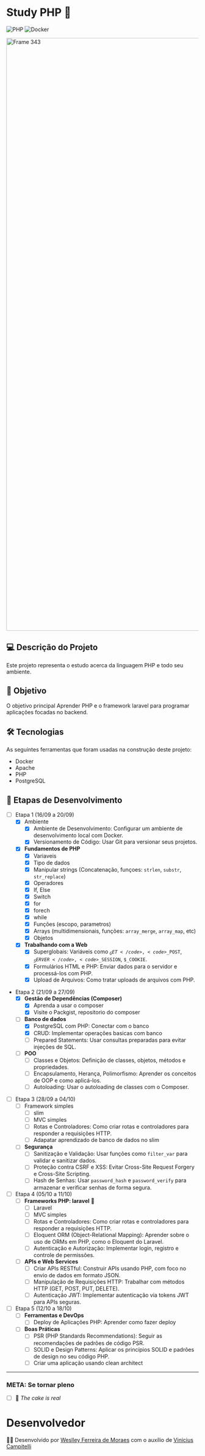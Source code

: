 # Study PHP 🐘

![PHP](https://img.shields.io/badge/php-%23777BB4.svg?style=for-the-badge&logo=php&logoColor=white)
![Docker](https://img.shields.io/badge/docker-%230db7ed.svg?style=for-the-badge&logo=docker&logoColor=white)

<img width="1555" alt="Frame 343" src="https://github.com/user-attachments/assets/b31d9275-5014-429e-89c4-a3c31894ae39">

## 💻 Descrição do Projeto

Este projeto representa o estudo acerca da linguagem PHP e todo seu ambiente.

## 🚀 Objetivo

O objetivo principal Aprender PHP e o framework laravel para programar aplicações focadas no backend.

## 🛠 Tecnologias

As seguintes ferramentas que foram usadas na construção deste projeto:

- Docker
- Apache
- PHP
- PostgreSQL

## 🧭 Etapas de Desenvolvimento
- [ ] Etapa 1 (16/09 a 20/09)
    - [x] Ambiente
        - [x] Ambiente de Desenvolvimento: Configurar um ambiente de desenvolvimento local com Docker.
        - [x] Versionamento de Código: Usar Git para versionar seus projetos.
    - [x] **Fundamentos de PHP**
        - [x] Variaveis
        - [x] Tipo de dados
        - [x] Manipular strings (Concatenação, funçoes: <code>strlen</code>, <code>substr</code>, <code>str_replace</code>)
        - [x] Operadores
        - [x] If, Else
        - [x] Switch
        - [x] for
        - [x] forech
        - [x] while
        - [x] Funções (escopo, parametros)
        - [x] Arrays (multidimensionais, funções: <code>array_merge</code>, <code>array_map</code>, etc)
        - [x] Objetos
    - [x] **Trabalhando com a Web**
        - [x] Superglobais: Variáveis como <code>$_GET</code>, <code>$_POST</code>, <code>$_SERVER</code>, <code>$_SESSION</code>, <code>$_COOKIE</code>.
        - [x] Formulários HTML e PHP: Enviar dados para o servidor e processá-los com PHP.
        - [x] Upload de Arquivos: Como tratar uploads de arquivos com PHP.
- Etapa 2 (21/09 a 27/09)
    - [x] **Gestão de Dependências (Composer)**
        - [x] Aprenda a usar o composer
        - [x] Visite o Packgist, repositorio do composer
    - [ ] **Banco de dados**
        - [x] PostgreSQL com PHP: Conectar com o banco
        - [x] CRUD: Implementar operações basicas com banco
        - [ ] Prepared Statements: Usar consultas preparadas para evitar injeções de SQL.
    - [ ] **POO**
        - [ ] Classes e Objetos: Definição de classes, objetos, métodos e propriedades.
        - [ ] Encapsulamento, Herança, Polimorfismo: Aprender os conceitos de OOP e como aplicá-los.
        - [ ] Autoloading: Usar o autoloading de classes com o Composer.
- [ ] Etapa 3 (28/09 a 04/10)
    - [ ] Framework simples
        - [ ] slim
        - [ ] MVC simples
        - [ ] Rotas e Controladores: Como criar rotas e controladores para responder a requisições HTTP.
        - [ ] Adapatar aprendizado de banco de dados no slim
    - [ ] **Segurança**
        - [ ] Sanitização e Validação: Usar funções como <code>filter_var</code> para validar e sanitizar dados.
        - [ ] Proteção contra CSRF e XSS: Evitar Cross-Site Request Forgery e Cross-Site Scripting.
        - [ ] Hash de Senhas: Usar <code>password_hash</code> e <code>password_verify</code> para armazenar e verificar senhas de forma segura.
- [ ] Etapa 4 (05/10 a 11/10)
    - [ ] **Frameworks PHP: laravel** 🌟
        - [ ] Laravel
        - [ ] MVC simples
        - [ ] Rotas e Controladores: Como criar rotas e controladores para responder a requisições HTTP.
        - [ ] Eloquent ORM (Object-Relational Mapping): Aprender sobre o uso de ORMs em PHP, como o Eloquent do Laravel.
        - [ ] Autenticação e Autorização: Implementar login, registro e controle de permissões.
    - [ ] **APIs e Web Services**
        - [ ] Criar APIs RESTful: Construir APIs usando PHP, com foco no envio de dados em formato JSON.
        - [ ] Manipulação de Requisições HTTP: Trabalhar com métodos HTTP (GET, POST, PUT, DELETE).
        - [ ] Autenticação JWT: Implementar autenticação via tokens JWT para APIs seguras.
- [ ] Etapa 5 (12/10 a 18/10)
    - [ ] **Ferramentas e DevOps**
        - [ ] Deploy de Aplicações PHP: Aprender como fazer deploy
    - [ ] **Boas Práticas**
        - [ ] PSR (PHP Standards Recommendations): Seguir as recomendações de padrões de código PSR.
        - [ ] SOLID e Design Patterns: Aplicar os princípios SOLID e padrões de design no seu código PHP.
        - [ ] Criar uma aplicação usando clean architect

---

### META: Se tornar pleno
- [ ] 🎂 _The cake is real_


# Desenvolvedor
<p> 👨‍💻 Desenvolvido por <a href="https://www.linkedin.com/in/weslley-ferreira-61a75a188/">Weslley Ferreira de Moraes</a> com o auxílio de <a href="https://www.linkedin.com/in/viniciuscampitelli/?locale=en_US">Vinicius Campitelli</a></p>
